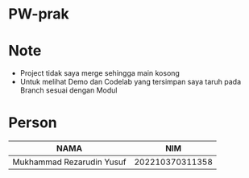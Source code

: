 # PW-prak

# Note
- Project tidak saya merge sehingga main kosong
- Untuk melihat Demo dan Codelab yang tersimpan saya taruh pada Branch sesuai dengan Modul
# Person
| NAMA  | NIM |
| ------------- | ------------- |
| Mukhammad Rezarudin Yusuf  | 202210370311358  |
